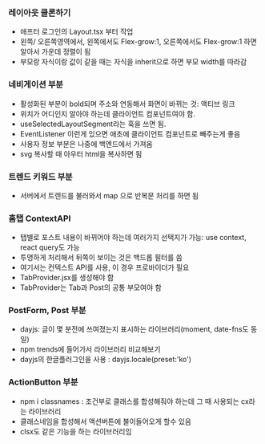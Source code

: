 ### 레이아웃 클론하기
- 애프터 로그인의 Layout.tsx 부터 작업
- 왼쪽/ 오른쪽영역에서, 왼쪽에서도 Flex-grow:1, 오른쪽에서도 Flex-grow:1 하면 알아서 가운데 정렬이 됨
- 부모랑 자식이랑 값이 같을 때는 자식을 inherit으로 하면 부모 width를 따라감

### 네비게이션 부분
- 활성화된 부분이 bold되며 주소와 연동해서 화면이 바뀌는 것: 액티브 링크
- 위치가 어디인지 알아야 하는데 클라이언트 컴포넌트여야 함.
- useSelectedLayoutSegment라는 훅을 쓰면 됨.
- EventListener 이런게 있으면 애초에 클라이언트 컴포넌트로 빼주는게 좋음
- 사용자 정보 부분은 나중에 백엔드에서 가져옴
- svg 복사할 때 아우터 html을 복사하면 됨
  
### 트렌드 키워드 부분
- 서버에서 트렌드를 불러와서 map 으로 반복문 처리를 하면 됨

### 홈탭 ContextAPI
- 탭별로 포스트 내용이 바뀌어야 하는데 여러가지 선택지가 가능: use context, react query도 가능
- 투명하게 처리해서 뒤쪽이 보이는 것은 백드롭 필터를 씀
- 여기서는 컨텍스트 API를 사용, 이 경우 프로바이더가 필요
- TabProvider.jsx를 생성해야 함
- TabProvider는 Tab과 Post의 공통 부모여야 함

### PostForm, Post 부분
- dayjs: 글이 몇 분전에 쓰여졌는지 표시하는 라이브러리(moment, date-fns도 동일)
- npm trends에 들어가서 라이브러리 비교해보기
- dayjs의 한글플러그인을 사용 : dayjs.locale(preset:'ko')
  
### ActionButton 부분
- npm i classnames : 조건부로 클래스를 합성해줘야 하는데 그 때 사용되는 cx라는 라이브러리
- 클래스네임을 합성해서 액션버튼에 불이들어오게 할수 있음
- clsx도 같은 기능을 하는 라이브러리임